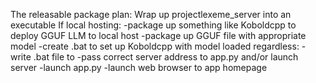The releasable package plan:
Wrap up projectlexeme_server into an executable
If local hosting: 
	-package up something like Koboldcpp to deploy GGUF LLM to local host
	-package up GGUF file with appropriate model
	-create .bat to set up Koboldcpp with model loaded
regardless:
	-write .bat file to 
		-pass correct server address to app.py and/or launch server
		-launch app.py
		-launch web browser to app homepage
